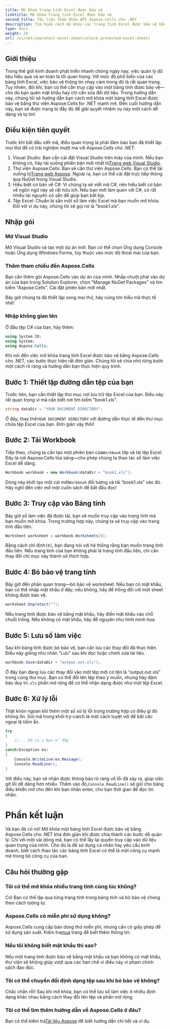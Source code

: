 ```yaml
---
title: Mở khóa trang tính Excel được bảo vệ
linktitle: Mở khóa trang tính Excel được bảo vệ
second_title: Tài liệu tham khảo API Aspose.Cells cho .NET
description: Tìm hiểu cách mở khóa các trang tính Excel được bảo vệ bằng Aspose.Cells cho .NET trong hướng dẫn từng bước thân thiện với người mới bắt đầu này.
type: docs
weight: 20
url: /vi/net/unprotect-excel-sheet/unlock-protected-excel-sheet/
---
```

## Giới thiệu

Trong thế giới kinh doanh phát triển nhanh chóng ngày nay, việc quản lý dữ liệu hiệu quả và an toàn là tối quan trọng. Với mức độ phổ biến của các bảng tính Excel, việc bảo vệ thông tin nhạy cảm trong đó là rất quan trọng. Tuy nhiên, đôi khi, bạn có thể cần truy cập vào một bảng tính được bảo vệ—cho dù bạn quên mật khẩu hay chỉ cần sửa đổi dữ liệu. Trong hướng dẫn này, chúng tôi sẽ hướng dẫn bạn cách mở khóa một bảng tính Excel được bảo vệ bằng thư viện Aspose.Cells for .NET mạnh mẽ. Đến cuối hướng dẫn này, bạn sẽ được trang bị đầy đủ để giải quyết nhiệm vụ này một cách dễ dàng và tự tin!

## Điều kiện tiên quyết

Trước khi bắt đầu viết mã, điều quan trọng là phải đảm bảo bạn đã thiết lập mọi thứ để có trải nghiệm mượt mà với Aspose.Cells cho .NET:

1.  Visual Studio: Bạn cần cài đặt Visual Studio trên máy của mình. Nếu bạn không có, hãy tải xuống phiên bản mới nhất từ[Trang web Visual Studio](https://visualstudio.microsoft.com/downloads/).
2.  Thư viện Aspose.Cells: Bạn sẽ cần thư viện Aspose.Cells. Bạn có thể tải xuống từ[Trang web Aspose](https://releases.aspose.com/cells/net/). Ngoài ra, bạn có thể cài đặt trực tiếp thông qua NuGet trong Visual Studio.
3. Hiểu biết cơ bản về C#: Vì chúng ta sẽ viết mã C#, nên hiểu biết cơ bản về ngôn ngữ này sẽ rất hữu ích. Nếu bạn mới làm quen với C#, có rất nhiều tài nguyên có sẵn để giúp bạn bắt kịp.
4. Tệp Excel: Chuẩn bị sẵn một sổ làm việc Excel mà bạn muốn mở khóa. Đối với ví dụ này, chúng tôi sẽ gọi nó là "book1.xls".

## Nhập gói

### Mở Visual Studio

Mở Visual Studio và tạo một dự án mới. Bạn có thể chọn Ứng dụng Console hoặc Ứng dụng Windows Forms, tùy thuộc vào mức độ thoải mái của bạn.

### Thêm tham chiếu đến Aspose.Cells

Bạn cần thêm gói Aspose.Cells vào dự án của mình. Nhấp chuột phải vào dự án của bạn trong Solution Explorer, chọn "Manage NuGet Packages" và tìm kiếm "Aspose.Cells". Cài đặt phiên bản mới nhất.

Bây giờ chúng ta đã thiết lập xong mọi thứ, hãy cùng tìm hiểu mã thực tế nhé!

### Nhập không gian tên

Ở đầu tệp C# của bạn, hãy thêm:

```csharp
using System.IO;
using System;
using Aspose.Cells;
```

Khi nói đến việc mở khóa trang tính Excel được bảo vệ bằng Aspose.Cells cho .NET, các bước thực hiện rất đơn giản. Chúng tôi sẽ chia nhỏ từng bước một cách rõ ràng và hướng dẫn bạn thực hiện quy trình.

## Bước 1: Thiết lập đường dẫn tệp của bạn

Trước tiên, bạn cần thiết lập thư mục nơi lưu trữ tệp Excel của bạn. Điều này rất quan trọng vì mã cần biết nơi tìm kiếm "book1.xls".

```csharp
string dataDir = "YOUR DOCUMENT DIRECTORY";
```
 Ở đây, thay thế`YOUR DOCUMENT DIRECTORY` với đường dẫn thực tế đến thư mục chứa tệp Excel của bạn. Đơn giản vậy thôi!

## Bước 2: Tải Workbook

 Tiếp theo, chúng ta cần tạo một phiên bản của`Workbook` lớp và tải tệp Excel. Đây là nơi Aspose.Cells tỏa sáng—cho phép chúng ta thao tác sổ làm việc Excel dễ dàng.

```csharp
Workbook workbook = new Workbook(dataDir + "book1.xls");
```
 Dòng này khởi tạo một cái mới`Workbook` đối tượng và tải “book1.xls” vào đó. Hãy nghĩ đến việc mở một cuốn sách để bắt đầu đọc!

## Bước 3: Truy cập vào Bảng tính

Bây giờ sổ làm việc đã được tải, bạn sẽ muốn truy cập vào trang tính mà bạn muốn mở khóa. Trong trường hợp này, chúng ta sẽ truy cập vào trang tính đầu tiên.

```csharp
Worksheet worksheet = workbook.Worksheets[0];
```
 Bằng cách chỉ định`[0]`, bạn đang nói với hệ thống rằng bạn muốn trang tính đầu tiên. Nếu trang tính của bạn không phải là trang tính đầu tiên, chỉ cần thay đổi chỉ mục này thành số thích hợp.

## Bước 4: Bỏ bảo vệ trang tính

Bây giờ đến phần quan trọng—bỏ bảo vệ worksheet. Nếu bạn có mật khẩu, bạn có thể nhập mật khẩu ở đây; nếu không, hãy để trống đối với một sheet không được bảo vệ.

```csharp
worksheet.Unprotect("");
```
Nếu trang tính được bảo vệ bằng mật khẩu, hãy điền mật khẩu vào chỗ chuỗi trống. Nếu không có mật khẩu, hãy để nguyên như hình minh họa.

## Bước 5: Lưu sổ làm việc

Sau khi bảng tính được bỏ bảo vệ, bạn cần lưu các thay đổi đã thực hiện. Điều này giống như nhấn "Lưu" sau khi đọc hoặc chỉnh sửa tài liệu.

```csharp
workbook.Save(dataDir + "output.out.xls");
```
 Ở đây bạn đang lưu các thay đổi vào một tệp mới có tên là “output.out.xls” trong cùng thư mục. Bạn có thể đổi tên tệp theo ý muốn, nhưng hãy đảm bảo duy trì`.xls` phần mở rộng để có thể nhận dạng được như một tệp Excel.

## Bước 6: Xử lý lỗi

Thật khôn ngoan khi thêm một số xử lý lỗi trong trường hợp có điều gì đó không ổn. Gói mã trong khối try-catch là một cách tuyệt vời để bắt các ngoại lệ tiềm ẩn.

```csharp
try
{
    //... Mã của bạn ở đây
}
catch(Exception ex)
{
    Console.WriteLine(ex.Message);
    Console.ReadLine();
}
```
 Với điều này, bạn sẽ nhận được thông báo rõ ràng về lỗi đã xảy ra, giúp việc gỡ lỗi dễ dàng hơn nhiều. Thêm vào đó,`Console.ReadLine()` sẽ giữ cho bảng điều khiển mở cho đến khi bạn nhấn enter, cho bạn thời gian để đọc tin nhắn.

# Phần kết luận

Và bạn đã có nó! Mở khóa một bảng tính Excel được bảo vệ bằng Aspose.Cells cho .NET khá đơn giản khi được chia thành các bước dễ quản lý. Chỉ với một vài dòng mã, bạn có thể lấy lại quyền truy cập vào dữ liệu quan trọng của mình. Cho dù là để sử dụng cá nhân hay yêu cầu kinh doanh, biết cách thao tác các bảng tính Excel có thể là một công cụ mạnh mẽ trong bộ công cụ của bạn. 

## Câu hỏi thường gặp

### Tôi có thể mở khóa nhiều trang tính cùng lúc không?
Có! Bạn có thể lặp qua từng trang tính trong bảng tính và bỏ bảo vệ chúng theo cách tương tự.

### Aspose.Cells có miễn phí sử dụng không?
 Aspose.Cells cung cấp bản dùng thử miễn phí, nhưng cần có giấy phép để sử dụng sản xuất. Kiểm tra[mua](https://purchase.aspose.com/buy) trang để biết thêm thông tin.

### Nếu tôi không biết mật khẩu thì sao?
Nếu một trang tính được bảo vệ bằng mật khẩu và bạn không có mật khẩu, thư viện sẽ không giúp vượt qua các hạn chế vì điều này vi phạm chính sách đạo đức.

### Tôi có thể chuyển đổi định dạng tệp sau khi bỏ bảo vệ không?
Chắc chắn rồi! Sau khi mở khóa, bạn có thể lưu sổ làm việc ở nhiều định dạng khác nhau bằng cách thay đổi tên tệp và phần mở rộng.

### Tôi có thể tìm thêm hướng dẫn về Aspose.Cells ở đâu?
 Bạn có thể kiểm tra[Tài liệu Aspose](https://reference.aspose.com/cells/net/) để biết hướng dẫn chi tiết và ví dụ.